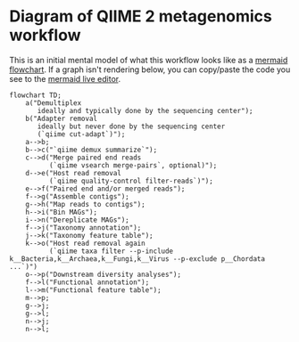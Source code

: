# Diagram of QIIME 2 metagenomics workflow

This is an initial mental model of what this workflow looks like as a [mermaid flowchart](https://mermaid.js.org/).
If a graph isn't rendering below, you can copy/paste the code you see to the [mermaid live editor](https://mermaid.live/edit).

```mermaid
flowchart TD;
    a("Demultiplex
       ideally and typically done by the sequencing center");
    b("Adapter removal
       ideally but never done by the sequencing center
       (`qiime cut-adapt`)");
    a-->b;
    b-->c("`qiime demux summarize`");
    c-->d("Merge paired end reads
          (`qiime vsearch merge-pairs`, optional)");
    d-->e("Host read removal
          (`qiime quality-control filter-reads`)");
    e-->f("Paired end and/or merged reads");
    f-->g("Assemble contigs");
    g-->h("Map reads to contigs");
    h-->i("Bin MAGs");
    i-->n("Dereplicate MAGs");
    f-->j("Taxonomy annotation");
    j-->k("Taxonomy feature table");
    k-->o("Host read removal again
          (`qiime taxa filter --p-include k__Bacteria,k__Archaea,k__Fungi,k__Virus --p-exclude p__Chordata ...`)")
    o-->p("Downstream diversity analyses");
    f-->l("Functional annotation");
    l-->m("Functional feature table");
    m-->p;
    g-->j;
    g-->l;
    n-->j;
    n-->l;
```